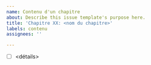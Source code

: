 ```yaml
---
name: Contenu d'un chapitre
about: Describe this issue template's purpose here.
title: 'Chapitre XX: <nom du chapitre>'
labels: contenu
assignees: ''

---
```


- [ ] <détails>
